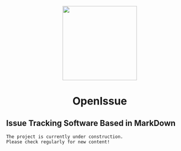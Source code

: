 <p align="center">
  <img height="200" width="200" src = "https://user-images.githubusercontent.com/76667723/134788002-92e2eed4-5704-42f9-a0c3-c911a4de2c89.png">
</p>

<h1 align = "center">OpenIssue</h1>

## Issue Tracking Software Based in MarkDown

```
The project is currently under construction.
Please check regularly for new content!
```
